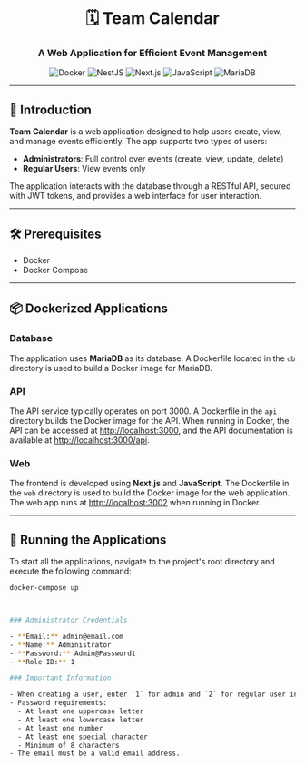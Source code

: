 <h1 align="center">🗓️ Team Calendar</h1>
<h3 align="center">A Web Application for Efficient Event Management</h3>

<p align="center">
  <img src="https://img.shields.io/badge/Docker-2496ED?style=for-the-badge&logo=docker&logoColor=white" alt="Docker">
  <img src="https://img.shields.io/badge/NestJS-E0234E?style=for-the-badge&logo=nestjs&logoColor=white" alt="NestJS">
  <img src="https://img.shields.io/badge/Next.js-000000?style=for-the-badge&logo=next.js&logoColor=white" alt="Next.js">
  <img src="https://img.shields.io/badge/JavaScript-F7DF1E?style=for-the-badge&logo=javascript&logoColor=white" alt="JavaScript">
  <img src="https://img.shields.io/badge/MariaDB-003545?style=for-the-badge&logo=mariadb&logoColor=white" alt="MariaDB">
</p>

---

## 🌟 Introduction

**Team Calendar** is a web application designed to help users create, view, and manage events efficiently. The app supports two types of users:

- **Administrators**: Full control over events (create, view, update, delete)
- **Regular Users**: View events only

The application interacts with the database through a RESTful API, secured with JWT tokens, and provides a web interface for user interaction.

---

## 🛠 Prerequisites

- Docker
- Docker Compose

---

## 📦 Dockerized Applications

### Database

The application uses **MariaDB** as its database. A Dockerfile located in the `db` directory is used to build a Docker image for MariaDB.

### API

The API service typically operates on port 3000. A Dockerfile in the `api` directory builds the Docker image for the API. When running in Docker, the API can be accessed at [http://localhost:3000](http://localhost:3000), and the API documentation is available at [http://localhost:3000/api](http://localhost:3000/api).

### Web

The frontend is developed using **Next.js** and **JavaScript**. The Dockerfile in the `web` directory is used to build the Docker image for the web application. The web app runs at [http://localhost:3002](http://localhost:3002) when running in Docker.

---

## 🚀 Running the Applications

To start all the applications, navigate to the project's root directory and execute the following command:

```bash
docker-compose up



### Administrator Credentials

- **Email:** admin@email.com
- **Name:** Administrator
- **Password:** Admin@Password1
- **Role ID:** 1

### Important Information

- When creating a user, enter `1` for admin and `2` for regular user in the Role field.
- Password requirements:
  - At least one uppercase letter
  - At least one lowercase letter
  - At least one number
  - At least one special character
  - Minimum of 8 characters
- The email must be a valid email address.
